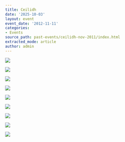 ```yaml
---
title: Ceilidh
date: '2025-10-03'
layout: event
event_date: '2012-11-11'
categories:
- Events
source_path: past-events/ceilidh-nov-2011/index.html
extracted_mode: article
author: admin
---
```


[![](/assets/images/2012/08/Ceilidh-2011-and-school-building-001-150x150.jpg)](/assets/images/2012/08/Ceilidh-2011-and-school-building-001.jpg)

[![](/assets/images/2012/08/Ceilidh-2011-and-school-building-002-150x150.jpg)](/assets/images/2012/08/Ceilidh-2011-and-school-building-002.jpg)

[![](/assets/images/2012/08/Ceilidh-2011-and-school-building-005-150x150.jpg)](/assets/images/2012/08/Ceilidh-2011-and-school-building-005.jpg)

[![](/assets/images/2012/08/Ceilidh-2011-and-school-building-023-150x150.jpg)](/assets/images/2012/08/Ceilidh-2011-and-school-building-023.jpg)

[![](/assets/images/2012/08/Ceilidh-2011-and-school-building-038-150x150.jpg)](/assets/images/2012/08/Ceilidh-2011-and-school-building-038.jpg)

[![](/assets/images/2012/08/Ceilidh-2011-and-school-building-039-150x150.jpg)](/assets/images/2012/08/Ceilidh-2011-and-school-building-039.jpg)

[![](/assets/images/2012/08/Ceilidh-2011-and-school-building-041-150x150.jpg)](/assets/images/2012/08/Ceilidh-2011-and-school-building-041.jpg)

[![](/assets/images/2012/08/Ceilidh-2011-and-school-building-047-150x150.jpg)](/assets/images/2012/08/Ceilidh-2011-and-school-building-047.jpg)

[![](/assets/images/2012/08/Ceilidh-2011-and-school-building-052-150x150.jpg)](/assets/images/2012/08/Ceilidh-2011-and-school-building-052.jpg)
